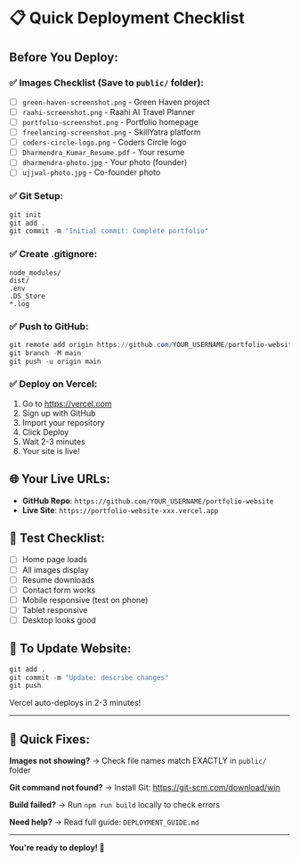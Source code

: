 # 📋 Quick Deployment Checklist

## Before You Deploy:

### ✅ Images Checklist (Save to `public/` folder):
- [ ] `green-haven-screenshot.png` - Green Haven project
- [ ] `raahi-screenshot.png` - Raahi AI Travel Planner
- [ ] `portfolio-screenshot.png` - Portfolio homepage
- [ ] `freelancing-screenshot.png` - SkillYatra platform
- [ ] `coders-circle-logo.png` - Coders Circle logo
- [ ] `Dharmendra_Kumar_Resume.pdf` - Your resume
- [ ] `dharmendra-photo.jpg` - Your photo (founder)
- [ ] `ujjwal-photo.jpg` - Co-founder photo

### ✅ Git Setup:
```powershell
git init
git add .
git commit -m "Initial commit: Complete portfolio"
```

### ✅ Create .gitignore:
```
node_modules/
dist/
.env
.DS_Store
*.log
```

### ✅ Push to GitHub:
```powershell
git remote add origin https://github.com/YOUR_USERNAME/portfolio-website.git
git branch -M main
git push -u origin main
```

### ✅ Deploy on Vercel:
1. Go to https://vercel.com
2. Sign up with GitHub
3. Import your repository
4. Click Deploy
5. Wait 2-3 minutes
6. Your site is live!

## 🌐 Your Live URLs:
- **GitHub Repo**: `https://github.com/YOUR_USERNAME/portfolio-website`
- **Live Site**: `https://portfolio-website-xxx.vercel.app`

## 📱 Test Checklist:
- [ ] Home page loads
- [ ] All images display
- [ ] Resume downloads
- [ ] Contact form works
- [ ] Mobile responsive (test on phone)
- [ ] Tablet responsive
- [ ] Desktop looks good

## 🔄 To Update Website:
```powershell
git add .
git commit -m "Update: describe changes"
git push
```
Vercel auto-deploys in 2-3 minutes!

---

## 🚨 Quick Fixes:

**Images not showing?**
→ Check file names match EXACTLY in `public/` folder

**Git command not found?**
→ Install Git: https://git-scm.com/download/win

**Build failed?**
→ Run `npm run build` locally to check errors

**Need help?**
→ Read full guide: `DEPLOYMENT_GUIDE.md`

---

**You're ready to deploy! 🚀**
